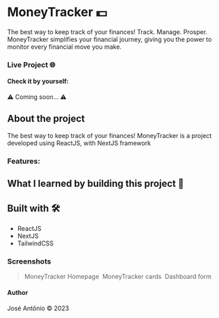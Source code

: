 # MoneyTracker 💵

The best way to keep track of your finances! Track. Manage. Prosper. MoneyTracker simplifies your financial journey, giving you the power to monitor every financial move you make.

### Live Project 🌐
#### Check it by yourself:
⚠ Coming soon... ⚠

## About the project
The best way to keep track of your finances! MoneyTracker is a project developed using ReactJS, with NextJS framework

### Features:

## What I learned by building this project 📖

## Built with 🛠️
- ReactJS
- NextJS
- TailwindCSS

### Screenshots

> MoneyTracker Homepage
![]()
> MoneyTracker cards
![]()
> Dashboard form
![]()

#### Author
José Antônio ©️ 2023
